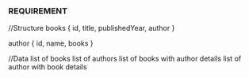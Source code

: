 
### REQUIREMENT

//Structure
books {
    id,
    title,
    publishedYear,
    author
}

author {
    id,
    name,
    books
}

//Data
list of books
list of authors
list of books with author details
list of author with book details